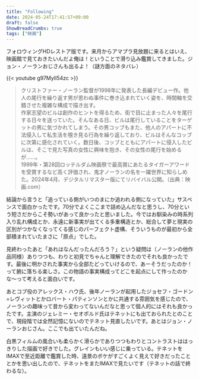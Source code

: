 ```yaml
---
title: "Following"
date: 2024-05-24T17:41:57+09:00
draft: false
ShowBreadCrumbs: true
tags: ["映画"]
---
```


フォロウィングHDレストア版です。来月からアマプラ見放題に来るとはいえ、映画館で見ておきたいんだよ俺は！ということで滑り込み鑑賞してきました。ジョン・ノーランおじさんも出るよ！（謎方面のネタバレ）

{{< youtube g97MylI54zc >}}

>クリストファー・ノーラン監督が1998年に発表した長編デビュー作。他人の尾行を繰り返す男が思わぬ事件に巻き込まれていく姿を、時間軸を交錯させた複雑な構成で描き出す。  
作家志望のビルは創作のヒントを得るため、街で目に止まった人々を尾行する日々を送っていた。そんなある日、ビルは尾行していることをターゲットの男に気づかれてしまう。その男コッブもまた、他人のアパートに不法侵入して私生活を覗き見る行為を繰り返しており、ビルはそんなコッブに次第に感化されていく。数日後、コッブとともにアパートに侵入したビルは、そこで見た写真の女性に興味を抱き、その女性の尾行を始めるが……。  
1999年・第28回ロッテルダム映画祭で最高賞にあたるタイガーアワードを受賞するなど高く評価され、鬼才ノーランの名を一躍世界に知らしめた。2024年4月、デジタルリマスター版にてリバイバル公開。（出典：映画.com）

結論から言うと「追っている側がいつのまにか追われる側になっていた」サスペンスで面白かったです。70分でよくここまで詰め込んだなと思うし、70分という短さだからこそ勢いがあって良かったと思いました。今ではお馴染みの時系列入り乱れ構成とか、永遠に新事実が出てくる多重構造とか、総合して夢と現実の区別がつかなくなってくる感じのパーフェクト虚構、そういうものが最初から全部積まれていたまさに「原点」でした。

見終わったあと「あれはなんだったんだろう？」という疑問は（ノーランの他作品同様）ありつつも、わりと初見でちゃんと理解できたのでそれも良かったです。最後に明かされた事実から全部たどっていけるので、あーそうだったのか！　って腑に落ちる楽しさ。この物語の事実構成ってどこを起点にして作ったのかな〜って考えると面白いです。

あとコブ役のアレックス・ハウ氏、後年ノーランが起用したジョセフ・ゴードン=レヴィットとかロバート・パティンソンとかに共通する雰囲気を感じたので、ノーランの趣味って昔から変わってないんだなと思って個人的にはそれも良かったです。主演のジェレミー・セオポルド氏はテネットにも出ておられたとのことで、現段階では全然記憶にないのでテネット見直したいです。あとはジョン・ノーランおじさん。ここでも出ていたんだね。

白黒フィルムの風合いも柔らかく滑らかでありつつもわりとコントラストははっきりした描画で好きでした。グレインもいい感じに乗っている。テネットをIMAXで至近距離で鑑賞した時、遠景のボケがすごくよく見えて好きだったこととかを思い出したので、テネットをまたIMAXで見たいです（テネットの話で終わるな）。
